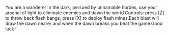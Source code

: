 You are a wanderer in the dark, persued by unnamable hordes, use your arsenal of light to eliminate enemies and dawn the world.Controls: press [Z] to throw back flash bangs, press [X] to deploy flash mines.Each blast will draw the dawn nearer and when the dawn breaks you beat the game.Good luck !